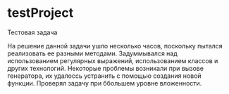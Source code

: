 # testProject
Тестовая задача

На решение данной задачи ушло несколько часов, поскольку пытался реализовать ее разными методами. 
Задуммывался над использованием регулярных выражений, использованием классов и других технологий.
Некоторые проблемы возникали при вызове генератора, их удалоссь устранить с помощью создания новой функции.
Проверял задачу при ббольшем уровне вложенности.
